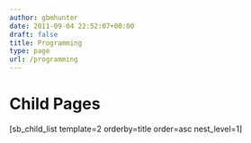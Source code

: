 ```yaml
---
author: gbmhunter
date: 2011-09-04 22:52:07+00:00
draft: false
title: Programming
type: page
url: /programming
---
```


# Child Pages

[sb_child_list template=2 orderby=title order=asc nest_level=1]
